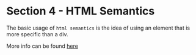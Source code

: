 # Section 4 - HTML Semantics

The basic usage of `html semantics` is the idea of using an element that is more specific than a div.

More info can be found [here](https://developer.mozilla.org/en-US/docs/Glossary/Semantics)
